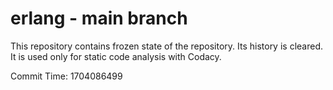 # erlang - main branch

This repository contains frozen state of the repository.
Its history is cleared. It is used only for static code
analysis with Codacy.

Commit Time: 1704086499